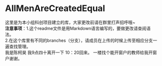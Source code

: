 # AllMenAreCreatedEqual
这里是为本小组科创项目建立的库，大家更改前请在群里打声招呼哦~   
**注意事项**：1.这个readme文件是用Markdown语言编写的，要做更改请查阅语法。  
             2.在这个库里有不同的branches（分支），请成员在上传的时候上传至相应分支一遍查找管理。  
我是陈柯昊 我9点四十离开一下 10：20回来。 一楼找个能开窗户的教师给我开窗户谢谢。    
